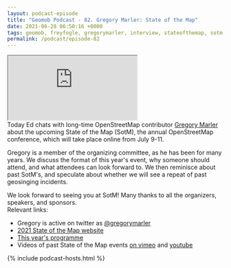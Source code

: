 ```yaml
--- 
layout: podcast-episode
title: "Geomob Podcast - 82. Gregory Marler: State of the Map"
date: 2021-06-28 06:50:16 +0000
tags: geomob, freyfogle, gregorymarler, interview, stateofthemap, sotm, openstreetmap
permalink: /podcast/episode-82
---
```


<iframe class="castos-iframe-player" src="https://5e2e9055a029d5-78101471.castos.com/player/515384"></iframe>

<div class="pt20">
Today Ed chats with long-time OpenStreetMap contributor
<a href="https://twitter.com/gregorymarler">Gregory Marler</a> about
the upcoming State of the Map (SotM), the annual OpenStreetMap conference,
which will take place online from July 9-11. 

Gregory is a member of the organizing committee, as he has been for many years.
We discuss the format of this year's event, why someone should attend,
and what attendees can look forward to. We then reminisce about past SotM's,
and speculate about whether we will see a repeat of past geosinging
incidents. 

<div class="pt10">
We look forward to seeing you at SotM! Many thanks to all the organizers,
speakers, and sponsors.
</div>

</div>

<div class="pt20">
  Relevant links:
  <ul>
    <li class="pt10">Gregory is active on twitter as <a href="https://twitter.com/gregorymarler">@gregorymarler</a></li>
    <li class="pt10"><a href="https://2021.stateofthemap.org/">2021 State of the Map website</a></li>
    <li class="pt10"><a href="https://2021.stateofthemap.org/programme/">This year's programme</a></li>
    <li class="pt10">Videos of past State of the Map events 
    <a href="https://vimeo.com/openstreetmap">on vimeo</a> 
    and 
    <a href="https://vimeo.com/openstreetmap">youtube</a></li>
    
  </ul>  
</div>

{% include podcast-hosts.html %}












